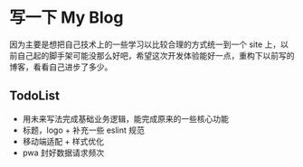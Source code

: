 # 写一下 My Blog

因为主要是想把自己技术上的一些学习以比较合理的方式统一到一个 site 上，以前自己起的脚手架可能没那么好吧，希望这次开发体验能好一点，重构下以前写的博客，看看自己进步了多少。

## TodoList

- 用未来写法完成基础业务逻辑，能完成原来的一些核心功能
- 标题，logo + 补充一些 eslint 规范
- 移动端适配 + 样式优化
- pwa 封好数据请求频次
